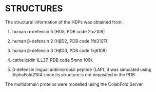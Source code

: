 # STRUCTURES

The structural information of the HDPs was obtained from:

1. human α-defensin 5 (HD5, PDB code 2lxz106)

2. human β-defensin 2 (HβD2, PDB code 1fd3107)

3. human β-defensin 3 (HβD3, PDB code 1kj6108)

4. cathelicidin (LL37, PDB code 5nmn 109).
  
6. β-defensin lingual antimicrobial peptide (LAP), it was simulated using AlphaFold2104 since its structure is not deposited in the PDB

The multidomain proteins were modelled using the ColabFold Server


